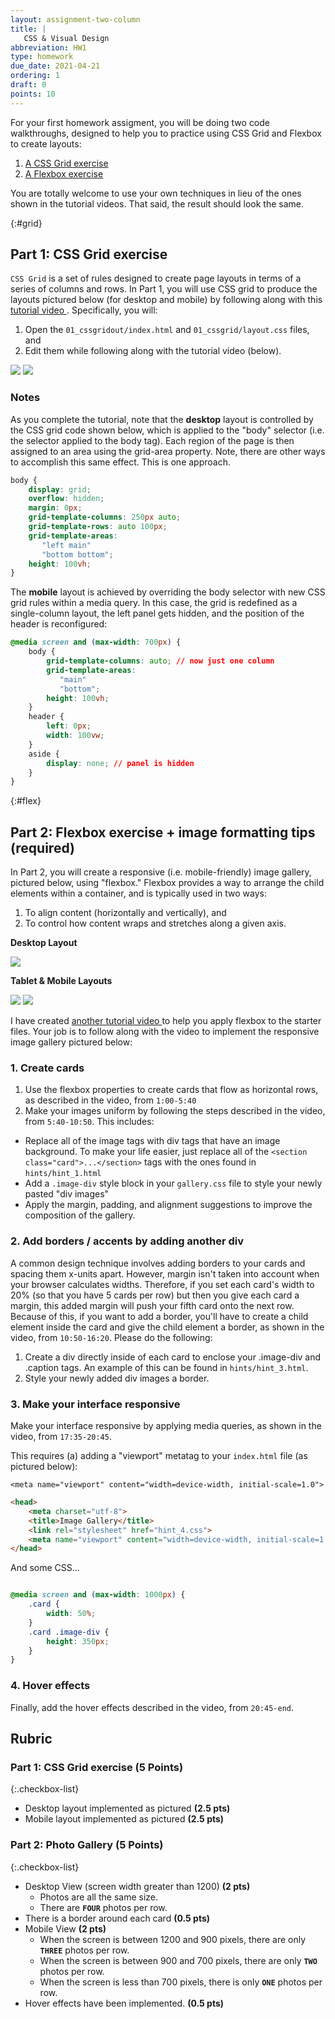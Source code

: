 ```yaml
---
layout: assignment-two-column
title: |
   CSS & Visual Design
abbreviation: HW1
type: homework
due_date: 2021-04-21
ordering: 1
draft: 0
points: 10
---
```

<style>
    img {
        max-width: 700px;
        max-height: 300px;
    }
</style>

For your first homework assigment, you will be doing two code walkthroughs, designed to help you to practice using CSS Grid and Flexbox to create layouts:

1. [A CSS Grid exercise](#grid)
1. [A Flexbox exercise](#flex)

You are totally welcome to use your own techniques in lieu of the ones shown in the tutorial videos. That said, the result should look the same. 

{:#grid}
## Part 1: CSS Grid exercise
`CSS Grid` is a set of rules designed to create page layouts in terms of a series of columns and rows. In Part 1, you will use CSS grid to produce the layouts pictured below (for desktop and mobile) by following along with this <a href="https://northwestern.hosted.panopto.com/Panopto/Pages/Viewer.aspx?id=d441ab96-0dec-470e-9a8d-ad0b00fb90b7" target="_blank">tutorial video <i class="fas fa-link"></i></a>. Specifically, you will:

1. Open the `01_cssgridout/index.html` and `01_cssgrid/layout.css` files, and 
2. Edit them while following along with the tutorial video (below).

<img src="{{site.baseurl}}/assets/images/homework/hw01/desktop-layout.png" />
<img src="{{site.baseurl}}/assets/images/homework/hw01/mobile-layout.png" />

### Notes
As you complete the tutorial, note that the **desktop** layout is controlled by the CSS grid code shown below, which is applied to the "body" selector (i.e. the selector applied to the body tag). Each region of the page is then assigned to an area using the grid-area property. Note, there are other ways to accomplish this same effect. This is one approach.

```css
body {
    display: grid;
    overflow: hidden;
    margin: 0px;
    grid-template-columns: 250px auto;
    grid-template-rows: auto 100px;
    grid-template-areas:
       "left main"
       "bottom bottom";
    height: 100vh;
}
```

The **mobile** layout is achieved by overriding the body selector with new CSS grid rules within a media query. In this case, the grid is redefined as a single-column layout, the left panel gets hidden, and the position of the header is reconfigured: 

```css
@media screen and (max-width: 700px) {
    body {
        grid-template-columns: auto; // now just one column
        grid-template-areas:
           "main"
           "bottom";
        height: 100vh;
    }
    header {
        left: 0px;
        width: 100vw;
    }
    aside {
        display: none; // panel is hidden
    }
}
```

{:#flex}
## Part 2: Flexbox exercise + image formatting tips (required)
In Part 2, you will create a responsive (i.e. mobile-friendly) image gallery, pictured below, using "flexbox." Flexbox provides a way to arrange the child elements within a container, and is typically used in two ways:

1. To align content (horizontally and vertically), and 
2. To control how content wraps and stretches along a given axis. 

**Desktop Layout**

<img class="medium frame" src="{{site.baseurl}}/assets/images/homework/hw01/desktop-flex.png" />

**Tablet & Mobile Layouts**

<img class="small frame" src="{{site.baseurl}}/assets/images/homework/hw01/tablet-flex.png" />
<img class="small frame" src="{{site.baseurl}}/assets/images/homework/hw01/mobile-flex.png" />

I have created <a href="https://northwestern.hosted.panopto.com/Panopto/Pages/Viewer.aspx?id=cd228a11-c0d8-4530-a09d-ad0b00fb9088" target="_blank">another tutorial video <i class="fas fa-link"></i></a> to help you apply flexbox to the starter files. Your job is to follow along with the video to implement the responsive image gallery pictured below:


### 1. Create cards
1. Use the flexbox properties to create cards that flow as horizontal rows, as described in the video, from `1:00-5:40`
2. Make your images uniform by following the steps described in the video, from `5:40-10:50`. This includes:
  * Replace all of the image tags with div tags that have an image background. To make your life easier, just replace all of the `<section class="card">...</section>` tags with the ones found in `hints/hint_1.html` 
  * Add a `.image-div` style block in your `gallery.css` file to style your newly pasted "div images"
  * Apply the margin, padding, and alignment suggestions to improve the composition of the gallery.

### 2. Add borders / accents by adding another div
A common design technique involves adding borders to your cards and spacing them x-units apart. However, margin isn't taken into account when your browser calculates widths. Therefore, if you set each card's width to 20% (so that you have 5 cards per row) but then you give each card a margin, this added margin will push your fifth card onto the next row. Because of this, if you want to add a border, you'll have to create a child element inside the card and give the child element a border, as shown in the video, from `10:50-16:20`. Please do the following:
1. Create a div directly inside of each card to enclose your .image-div and .caption tags. An example of this can be found in `hints/hint_3.html`.
2. Style your newly added div images a border.

### 3. Make your interface responsive
Make your interface responsive by applying media queries, as shown in the video, from `17:35-20:45`.

This requires (a) adding a "viewport" metatag to your `index.html` file (as pictured below):

`<meta name="viewport" content="width=device-width, initial-scale=1.0">`

```html
<head>
    <meta charset="utf-8">
    <title>Image Gallery</title>
    <link rel="stylesheet" href="hint_4.css">
    <meta name="viewport" content="width=device-width, initial-scale=1.0">
</head>
```

And some CSS...
```css

@media screen and (max-width: 1000px) {
    .card {
        width: 50%;
    }
    .card .image-div {
        height: 350px;
    }
}

```

### 4. Hover effects
Finally, add the hover effects described in the video, from `20:45-end`.


## Rubric

### Part 1: CSS Grid exercise (5 Points)

{:.checkbox-list}
* Desktop layout implemented as pictured **(2.5 pts)**
* Mobile layout implemented as pictured **(2.5 pts)**

### Part 2: Photo Gallery (5 Points)

{:.checkbox-list}
* Desktop View (screen width greater than 1200) **(2 pts)**
  * Photos are all the same size.
  * There are **`FOUR`** photos per row.
* There is a border around each card **(0.5 pts)**
* Mobile View **(2 pts)**
  * When the screen is between 1200 and 900 pixels, there are only **`THREE`** photos per row.
  * When the screen is between 900 and 700 pixels, there are only **`TWO`** photos per row.
  * When the screen is less than 700 pixels, there is only **`ONE`** photos per row.
* Hover effects have been implemented. **(0.5 pts)**